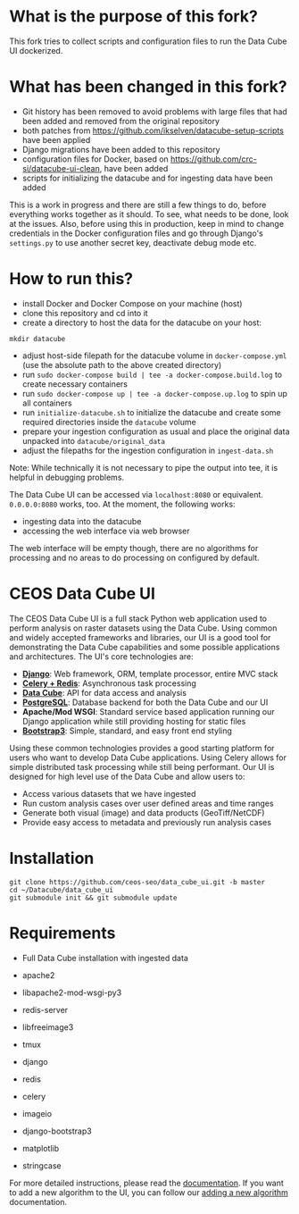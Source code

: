 What is the purpose of this fork?
=================================
This fork tries to collect scripts and configuration files to run the Data Cube UI dockerized.

What has been changed in this fork?
===================================
- Git history has been removed to avoid problems with large files that had been added and removed from the original repository
- both patches from <https://github.com/ikselven/datacube-setup-scripts> have been applied
- Django migrations have been added to this repository
- configuration files for Docker, based on <https://github.com/crc-si/datacube-ui-clean>, have been added
- scripts for initializing the datacube and for ingesting data have been added

This is a work in progress and there are still a few things to do, before everything works together as it should. To see, what needs to be done, look at the issues. Also, before using this in production, keep in mind to change credentials in the Docker configuration files and go through Django's `settings.py` to use another secret key, deactivate debug mode etc.

How to run this?
================
- install Docker and Docker Compose on your machine (host)
- clone this repository and cd into it
- create a directory to host the data for the datacube on your host:
```
mkdir datacube
```
- adjust host-side filepath for the datacube volume in `docker-compose.yml` (use the absolute path to the above created directory)
- run `sudo docker-compose build | tee -a docker-compose.build.log` to create necessary containers
- run `sudo docker-compose up | tee -a docker-compose.up.log` to spin up all containers
- run `initialize-datacube.sh` to initialize the datacube and create some required directories inside the `datacube` volume
- prepare your ingestion configuration as usual and place the original data unpacked into `datacube/original_data`
- adjust the filepaths for the ingestion configuration in `ingest-data.sh`

Note: While technically it is not necessary to pipe the output into tee, it is helpful in debugging problems.

The Data Cube UI can be accessed via `localhost:8080` or equivalent. `0.0.0.0:8080` works, too. At the moment, the following works:
- ingesting data into the datacube
- accessing the web interface via web browser

The web interface will be empty though, there are no algorithms for processing and no areas to do processing on configured by default.

CEOS Data Cube UI
=================

The CEOS Data Cube UI is a full stack Python web application used to perform analysis on raster datasets using the Data Cube. Using common and widely accepted frameworks and libraries, our UI is a good tool for demonstrating the Data Cube capabilities and some possible applications and architectures. The UI's core technologies are:
* [**Django**](https://www.djangoproject.com/): Web framework, ORM, template processor, entire MVC stack
* [**Celery + Redis**](http://www.celeryproject.org/): Asynchronous task processing
* [**Data Cube**](http://datacube-core.readthedocs.io/en/stable/): API for data access and analysis
* [**PostgreSQL**](https://www.postgresql.org/): Database backend for both the Data Cube and our UI
* **Apache/Mod WSGI**: Standard service based application running our Django application while still providing hosting for static files
* [**Bootstrap3**](http://getbootstrap.com/): Simple, standard, and easy front end styling

Using these common technologies provides a good starting platform for users who want to develop Data Cube applications. Using Celery allows for simple distributed task processing while still being performant. Our UI is designed for high level use of the Data Cube and allow users to:
* Access various datasets that we have ingested
* Run custom analysis cases over user defined areas and time ranges
* Generate both visual (image) and data products (GeoTiff/NetCDF)
* Provide easy access to metadata and previously run analysis cases

Installation
=================
```
git clone https://github.com/ceos-seo/data_cube_ui.git -b master
cd ~/Datacube/data_cube_ui
git submodule init && git submodule update
```

Requirements
=================

* Full Data Cube installation with ingested data

* apache2
* libapache2-mod-wsgi-py3
* redis-server
* libfreeimage3
* tmux
* django
* redis
* celery
* imageio
* django-bootstrap3
* matplotlib
* stringcase

For more detailed instructions, please read the [documentation](docs/ui_install.md). If you want to add a new algorithm to the UI, you can follow our [adding a new algorithm](docs/adding_new_pages.md) documentation.
